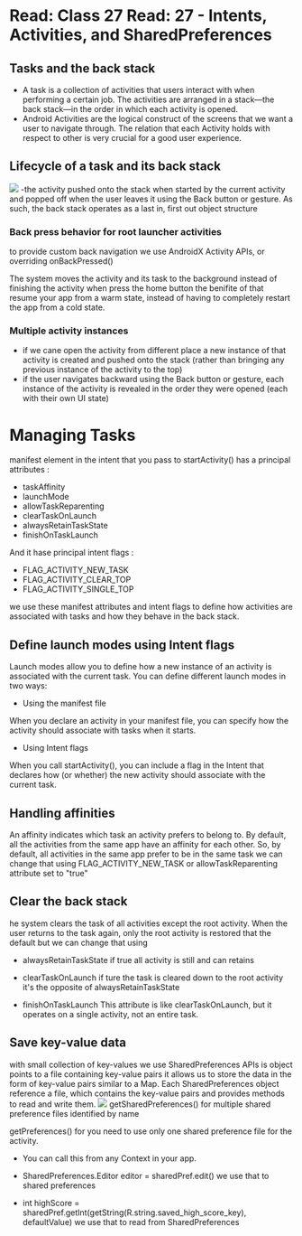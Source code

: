 
# Read: Class 27 Read: 27 - Intents, Activities, and SharedPreferences
## Tasks and the back stack
- A task is a collection of activities that users interact with when performing a certain job. The activities are arranged in a stack—the back stack—in the order in which each activity is opened. 
- Android Activities are the logical construct of the screens that we want a user to navigate through. The relation that each Activity holds with respect to other is very crucial for a good user experience.

## Lifecycle of a task and its back stack
![](https://developer.android.com/images/fundamentals/diagram_backstack.png)
-the activity pushed onto the stack when started by the current activity and popped off when the user leaves it using the Back button or gesture. As such, the back stack operates as a last in, first out object structure

### Back press behavior for root launcher activities
to provide custom back navigation we use AndroidX Activity APIs, or overriding onBackPressed()

The system moves the activity and its task to the background instead of finishing the activity
when press the home button the benifite of that resume your app from a warm state, instead of having to completely restart the app from a cold state.


### Multiple activity instances
- if we cane open the activity from different place   a new instance of that activity is created and pushed onto the stack (rather than bringing any previous instance of the activity to the top)
- if the user navigates backward using the Back button or gesture, each instance of the activity is revealed in the order they were opened (each with their own UI state)


# Managing Tasks
<activity> manifest element in the intent that you pass to startActivity() has a principal attributes :

- taskAffinity
- launchMode
- allowTaskReparenting
- clearTaskOnLaunch
- alwaysRetainTaskState
- finishOnTaskLaunch

And it hase principal intent flags :

- FLAG_ACTIVITY_NEW_TASK
- FLAG_ACTIVITY_CLEAR_TOP
- FLAG_ACTIVITY_SINGLE_TOP

we use these manifest attributes and intent flags to define how activities are associated with tasks and how they behave in the back stack.


## Define launch modes using Intent flags
Launch modes allow you to define how a new instance of an activity is associated with the current task.
You can define different launch modes in two ways:

- Using the manifest file

When you declare an activity in your manifest file, you can specify how the activity should associate with tasks when it starts.
- Using Intent flags

When you call startActivity(), you can include a flag in the Intent that declares how (or whether) the new activity should associate with the current task.


## Handling affinities
An affinity indicates which task an activity prefers to belong to. By default, all the activities from the same app have an affinity for each other. So, by default, all activities in the same app prefer to be in the same task
we can change that using FLAG_ACTIVITY_NEW_TASK or  allowTaskReparenting attribute set to "true"


## Clear the back stack
he system clears the task of all activities except the root activity. When the user returns to the task again, only the root activity is restored that the default but we can change that using 
- alwaysRetainTaskState if true all activity is still and can retains 

- clearTaskOnLaunch if ture the task is cleared down to the root activity it's the opposite of alwaysRetainTaskState

- finishOnTaskLaunch
This attribute is like clearTaskOnLaunch, but it operates on a single activity, not an entire task.


## Save key-value data 
with small collection of key-values we use SharedPreferences APIs is object points to a file containing key-value pairs it allows us to store the data in the form of key-value pairs similar to a Map. Each SharedPreferences object reference a file, which contains the key-value pairs and provides methods to read and write them.
![](https://miro.medium.com/max/616/1*dYBUWGgnwJsf_iiX6yIhcg.png)
 getSharedPreferences()  for  multiple shared preference files identified by name

 getPreferences() for you need to use only one shared preference file for the activity.


 -  You can call this from any Context in your app.

 -  SharedPreferences.Editor editor = sharedPref.edit()  we use that to shared preferences


 - int highScore = sharedPref.getInt(getString(R.string.saved_high_score_key), defaultValue) we use that to read from SharedPreferences
